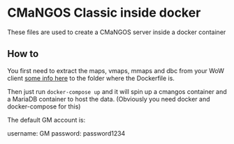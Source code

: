 # CMaNGOS Classic inside docker

These files are used to create a CMaNGOS server inside a docker container



## How to

You first need to extract the maps, vmaps, mmaps and dbc from your WoW client [some info here](https://github.com/cmangos/mangos-classic/tree/master/contrib/extractor_binary) to the folder where the Dockerfile is.

Then just run ```docker-compose up``` and it will spin up a cmangos container and a MariaDB container to host the data. (Obviously you need docker and docker-compose for this)

The default GM account is: 

username: GM password: password1234